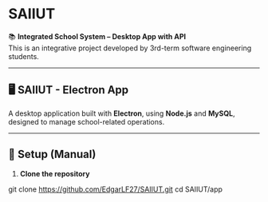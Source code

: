 # SAIIUT

📚 **Integrated School System – Desktop App with API**  
This is an integrative project developed by 3rd-term software engineering students.

---

## 🖥️ SAIIUT - Electron App

A desktop application built with **Electron**, using **Node.js** and **MySQL**, designed to manage school-related operations.

---

## 🚀 Setup (Manual)  
1. **Clone the repository**

git clone https://github.com/EdgarLF27/SAIIUT.git
cd SAIIUT/app


